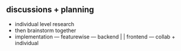## discussions + planning

- individual level research
- then brainstorm together
- implementation — featurewise — backend | | frontend — collab + individual

